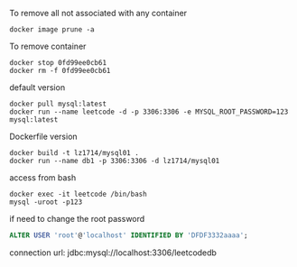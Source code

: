 To remove all not associated with any container
```
docker image prune -a
```

To remove container
```
docker stop 0fd99ee0cb61
docker rm -f 0fd99ee0cb61
```


default version
```
docker pull mysql:latest
docker run --name leetcode -d -p 3306:3306 -e MYSQL_ROOT_PASSWORD=123 mysql:latest
```
Dockerfile version
```
docker build -t lz1714/mysql01 .
docker run --name db1 -p 3306:3306 -d lz1714/mysql01
```
access from bash
```
docker exec -it leetcode /bin/bash
mysql -uroot -p123
```
if need to change the root password
```sql
ALTER USER 'root'@'localhost' IDENTIFIED BY 'DFDF3332aaaa';
```

connection url:
jdbc:mysql://localhost:3306/leetcodedb
